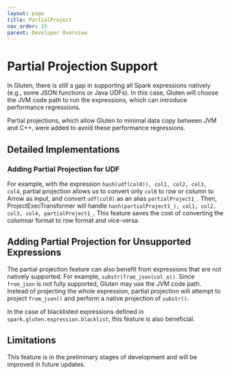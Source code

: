```yaml
---
layout: page
title: PartialProject
nav_order: 15
parent: Developer Overview
---
```


# Partial Projection Support

In Gluten, there is still a gap in supporting all Spark expressions natively (e.g., some JSON functions or Java UDFs). In this case, Gluten will choose the JVM code path to run the expressions, which can introduce performance regressions.

Partial projections, which allow Gluten to minimal data copy between JVM and C++, were added to avoid these performance regressions. 


## Detailed Implementations

### Adding Partial Projection for UDF

For example, with the expression `hash(udf(col0)), col1, col2, col3, col4`, partial projection allows us to convert only `col0` to row or column to Arrow as input, and convert `udf(col0)` as an alias `partialProject1_`. Then, ProjectExecTransformer will handle `hash(partialProject1_), col1, col2, col3, col4, partialProject1_`. This feature saves the cost of converting the columnar format to row format and vice-versa.


## Adding Partial Projection for Unsupported Expressions

The partial projection feature can also benefit from expressions that are not natively supported. For example, `substr(from_json(col_a))`. Since `from_json` is not fully supported, Gluten may use the JVM code path. Instead of projecting the whole expression, partial projection will attempt to project `from_json()` and perform a native projection of `substr()`.

In the case of blacklisted expressions defined in `spark.gluten.expression.blacklist`, this feature is also beneficial. 

## Limitations

This feature is in the preliminary stages of development and will be improved in future updates.